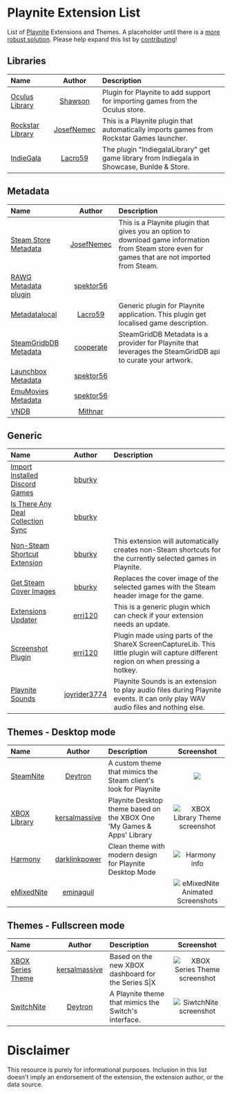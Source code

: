# Playnite Extension List
List of [Playnite](https://playnite.link/) Extensions and Themes. A placeholder until there is a [more robust solution](https://github.com/JosefNemec/Playnite/issues/593). Please help expand this list by [contributing](https://github.com/scowalt/PlayniteExtensionList/pulls)!

## Libraries
| Name | Author | Description |
|:-----|:------:|:------------|
| [Oculus Library](https://github.com/Shawson/Playnite-OculusLibrary) | [Shawson](https://github.com/Shawson) | Plugin for Playnite to add support for importing games from the Oculus store. |
| [Rockstar Library](https://github.com/JosefNemec/PlaynitePlugin-RockstarLibrary) | [JosefNemec](https://github.com/JosefNemec) | This is a Playnite plugin that automatically imports games from Rockstar Games launcher.
| [IndieGala](https://github.com/Lacro59/playnite-indiegala-plugin) | [Lacro59](https://github.com/Lacro59) | The plugin "IndiegalaLibrary" get game library from Indiegala in Showcase, Bunlde & Store. |

## Metadata
| Name | Author | Description |
|:-----|:------:|:------------|
| [Steam Store Metadata](https://github.com/JosefNemec/PlaynitePlugin-SteamStoreMetadata) | [JosefNemec](https://github.com/JosefNemec) | This is a Playnite plugin that gives you an option to download game information from Steam store even for games that are not imported from Steam. |
| [RAWG Metadata plugin](https://github.com/spektor56/RAWGPlaynitePlugin) | [spektor56](https://github.com/spektor56) | |
| [Metadatalocal](https://github.com/Lacro59/playnite-metadatalocal-plugin) | [Lacro59](https://github.com/Lacro59) | Generic plugin for Playnite application. This plugin get localised game description. |
| [SteamGridbDB Metadata](https://github.com/cooperate/SteamGridDBMetadata) | [cooperate](https://github.com/cooperate) | SteamGridDB Metadata is a provider for Playnite that leverages the SteamGridDB api to curate your artwork. |
| [Launchbox Metadata](https://github.com/spektor56/LBGDBPlaynitePlugin) | [spektor56](https://github.com/spektor56) |
| [EmuMovies Metadata](https://github.com/spektor56/EmuMoviesPlaynitePlugin) | [spektor56](https://github.com/spektor56) |
| [VNDB](https://github.com/Mithnar/PlayniteVndb) | [Mithnar](https://github.com/Mithnar) |

## Generic
| Name | Author | Description |
|:-----|:------:|:------------|
| [Import Installed Discord Games](https://gist.github.com/bburky/43e666b2f6bb6db4c42b5ecd93f7af38) | [bburky](https://gist.github.com/bburky) | |
| [Is There Any Deal Collection Sync](https://gist.github.com/bburky/38c29a5fd8fbf2fc72ef77d553d09c6a) | [bburky](https://gist.github.com/bburky) | |
| [Non-Steam Shortcut Extension](https://github.com/bburky/playnite-non-steam-shortcuts) | [bburky](https://github.com/bburky) | This extension will automatically creates non-Steam shortcuts for the currently selected games in Playnite. |
| [Get Steam Cover Images](https://gist.github.com/bburky/464543d4c6662c66ad6088d06ced50ce) | [bburky](https://gist.github.com/bburky) | Replaces the cover image of the selected games with the Steam header image for the game. |
| [Extensions Updater](https://github.com/erri120/Playnite.Extensions#extensions-updater) | [erri120](https://github.com/erri120) | This is a generic plugin which can check if your extension needs an update.
| [Screenshot Plugin](https://github.com/erri120/Playnite.Extensions#screenshot-plugin) | [erri120](https://github.com/erri120) | Plugin made using parts of the ShareX ScreenCaptureLib. This little plugin will capture different region on when pressing a hotkey.
| [Playnite Sounds](https://github.com/joyrider3774/PlayniteSound) | [joyrider3774](https://github.com/joyrider3774) | Playnite Sounds is an extension to play audio files during Playnite events. It can only play WAV audio files and nothing else.

## Themes - Desktop mode
| Name | Author | Description | Screenshot |
|:-----|:------:|:------------|:----------:|
| [SteamNite](https://github.com/Deytron/SteamNite) | [Deytron](https://github.com/Deytron) | A custom theme that mimics the Steam client's look for Playnite | ![](https://camo.githubusercontent.com/764187708b3494b8c57e159da917a139d2734455b87c1f881f8ec5eb2788eff4/68747470733a2f2f692e696d6775722e636f6d2f586232507177372e706e67)
| [XBOX Library](https://playnite.link/forum/thread-312.html) | [kersalmassive](https://playnite.link/forum/user-1606.html) | Playnite Desktop theme based on the XBOX One 'My Games & Apps' Library | ![XBOX Library Theme screenshot](res/XboxLibrary.jpg)
| [Harmony](https://github.com/darklinkpower/Harmony) | [darklinkpower](https://github.com/darklinkpower) | Clean theme with modern design for Playnite Desktop Mode | ![Harmony info](https://camo.githubusercontent.com/7a9cf50922f163b0e352a068b3985c1836fc6c61350b5e92fa87b8ddb41cb47f/68747470733a2f2f692e696d6775722e636f6d2f79645a6b4b79412e6a7067)
| [eMixedNite](https://playnite.link/forum/thread-337.html) | [eminaguil](https://playnite.link/forum/user-725.html) | | ![eMixedNite Animated Screenshots](res/eMixedNite.gif)

## Themes - Fullscreen mode
| Name | Author | Description | Screenshot |
|:-----|:------:|:------------|:----------:|
| [XBOX Series Theme](https://playnite.link/forum/thread-397.html) | [kersalmassive](https://playnite.link/forum/user-1606.html) | Based on the new XBOX dashboard for the Series S\|X | ![XBOX Series Theme screenshot](res/XboxSeriesTheme.jpg) |
| [SwitchNite](https://github.com/Deytron/SwitchNite) | [Deytron](https://github.com/Deytron) | A Playnite theme that mimics the Switch's interface. | ![SiwtchNite screenshot](https://camo.githubusercontent.com/e047cde43af67779215839f595cf31e38d9593bce3e05cf7eee80897209b363c/68747470733a2f2f692e696d6775722e636f6d2f776f51627270762e706e67)

# Disclaimer

This resource is purely for informational purposes. Inclusion in this list doesn't imply an endorsement of the extension, the extension author, or the data source.
